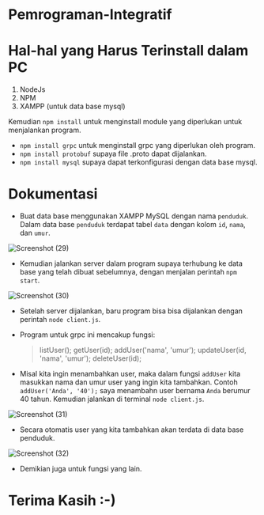 # Pemrograman-Integratif

# Hal-hal yang Harus Terinstall dalam PC 

1. NodeJs
2. NPM
3. XAMPP (untuk data base mysql)

Kemudian `npm install` untuk menginstall module yang diperlukan untuk menjalankan program.
- `npm install grpc` untuk menginstall grpc yang diperlukan oleh program.
- `npm install protobuf` supaya file .proto dapat dijalankan.
- `npm install mysql` supaya dapat terkonfigurasi dengan data base mysql.

# Dokumentasi

- Buat data base menggunakan XAMPP MySQL dengan nama `penduduk`. Dalam data base `penduduk` terdapat tabel `data` dengan kolom `id`, `nama`, dan `umur`.

![Screenshot (29)](https://user-images.githubusercontent.com/113872836/230643163-0692333b-621d-4c37-bc45-2c2e74ea0a89.png)

- Kemudian jalankan server dalam program supaya terhubung ke data base yang telah dibuat sebelumnya, dengan menjalan perintah `npm start`.

![Screenshot (30)](https://user-images.githubusercontent.com/113872836/230643731-34c5cfd5-a042-43cd-869e-37c04583eb54.png)

- Setelah server dijalankan, baru program bisa bisa dijalankan dengan perintah `node client.js`.
- Program untuk grpc ini mencakup fungsi:
    > listUser();
    > getUser(id);
    > addUser('nama', 'umur');
    > updateUser(id, 'nama', 'umur');
    > deleteUser(id);

- Misal kita ingin menambahkan user, maka dalam fungsi `addUser` kita masukkan nama dan umur user yang ingin kita tambahkan. Contoh `addUser('Anda', '40');` saya menambahn user bernama `Anda` berumur 40 tahun. Kemudian jalankan di terminal `node client.js`.

![Screenshot (31)](https://user-images.githubusercontent.com/113872836/230645276-f31e7c84-e673-49e0-bf2a-6fb22a315ba7.png)

- Secara otomatis user yang kita tambahkan akan terdata di data base penduduk.

![Screenshot (32)](https://user-images.githubusercontent.com/113872836/230645459-e249f9ed-85fa-4d18-9241-8e4dd9557a71.png)

- Demikian juga untuk fungsi yang lain.

# Terima Kasih :-)


